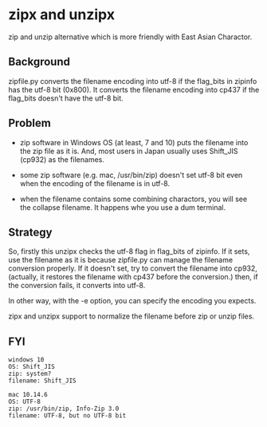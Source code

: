 zipx and unzipx
===============

zip and unzip alternative which is more friendly with East Asian Charactor.

## Background

zipfile.py converts the filename encoding into utf-8 if the flag_bits
in zipinfo has the utf-8 bit (0x800).
It converts the filename encoding into cp437 if the flag_bits doesn't
have the utf-8 bit.

## Problem

- zip software in Windows OS (at least, 7 and 10) puts the filename
  into the zip file as it is.  And, most users in Japan usually uses
  Shift_JIS (cp932) as the filenames.

- some zip software (e.g. mac, /usr/bin/zip) doesn't set utf-8 bit
  even when the encoding of the filename is in utf-8.

- when the filename contains some combining charactors,
  you will see the collapse filename.  It happens whe you use a dum terminal.

## Strategy

So, firstly this unzipx checks the utf-8 flag in flag_bits of zipinfo.
If it sets, use the filename as it is because zipfile.py can manage
the filename conversion properly.
If it doesn't set, try to convert the filename into cp932,
(actually, it restores the filename with cp437 before the conversion.)
then, if the conversion fails, it converts into utf-8.

In other way, with the -e option, you can specify the encoding you expects.

zipx and unzipx support to normalize the filename before zip or unzip files.

## FYI

```
windows 10
OS: Shift_JIS
zip: system?
filename: Shift_JIS

mac 10.14.6
OS: UTF-8
zip: /usr/bin/zip, Info-Zip 3.0
filename: UTF-8, but no UTF-8 bit
```

